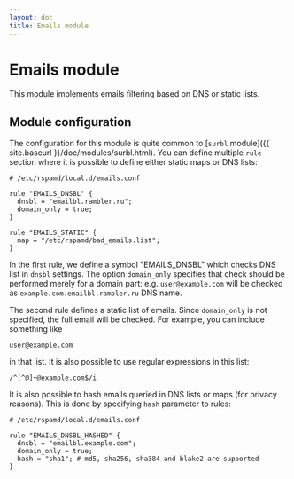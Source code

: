 ```yaml
---
layout: doc
title: Emails module
---
```


# Emails module

This module implements emails filtering based on DNS or static lists.

## Module configuration

The configuration for this module is quite common to [`surbl` module]({{ site.baseurl }}/doc/modules/surbl.html). You can define multiple `rule` section where it is possible to define either static maps or DNS lists:

~~~ucl
# /etc/rspamd/local.d/emails.conf

rule "EMAILS_DNSBL" {
  dnsbl = "emailbl.rambler.ru";
  domain_only = true;
}

rule "EMAILS_STATIC" {
  map = "/etc/rspamd/bad_emails.list";
}
~~~

In the first rule, we define a symbol "EMAILS_DNSBL" which checks DNS list in `dnsbl` settings. The option `domain_only` specifies that check should be performed merely for a domain part: e.g. `user@example.com` will be checked as `example.com.emailbl.rambler.ru` DNS name.

The second rule defines a static list of emails. Since `domain_only` is not specified, the full email will be checked. For example, you can include something like 

    user@example.com

in that list. It is also possible to use regular expressions in this list:

    /^[^@]+@example.com$/i

It is also possible to hash emails queried in DNS lists or maps (for privacy reasons). This is done by specifying `hash` parameter to rules:


~~~ucl
# /etc/rspamd/local.d/emails.conf

rule "EMAILS_DNSBL_HASHED" {
  dnsbl = "emailbl.example.com";
  domain_only = true;
  hash = "sha1"; # md5, sha256, sha384 and blake2 are supported
}
~~~

